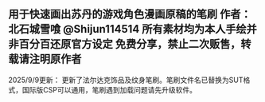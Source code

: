 用于快速画出苏丹的游戏角色漫画原稿的笔刷
作者：北石城雪喰 @Shijun114514
所有素材均为本人手绘并非百分百还原官方设定
免费分享，禁止二次贩售，转载请注明原作者
-
2025/9/9更新：
更新了法尔达克饰品及纹身笔刷。笔刷文件名已替换为SUT格式，国际版CSP可以通用，笔刷遇到加载问题请先升级软件。
